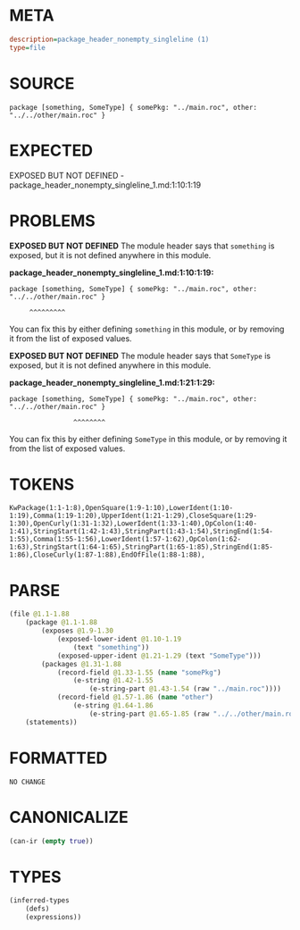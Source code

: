 # META
~~~ini
description=package_header_nonempty_singleline (1)
type=file
~~~
# SOURCE
~~~roc
package [something, SomeType] { somePkg: "../main.roc", other: "../../other/main.roc" }
~~~
# EXPECTED
EXPOSED BUT NOT DEFINED - package_header_nonempty_singleline_1.md:1:10:1:19
# PROBLEMS
**EXPOSED BUT NOT DEFINED**
The module header says that ``something`` is exposed, but it is not defined anywhere in this module.

**package_header_nonempty_singleline_1.md:1:10:1:19:**
```roc
package [something, SomeType] { somePkg: "../main.roc", other: "../../other/main.roc" }
```
         ^^^^^^^^^
You can fix this by either defining ``something`` in this module, or by removing it from the list of exposed values.

**EXPOSED BUT NOT DEFINED**
The module header says that ``SomeType`` is exposed, but it is not defined anywhere in this module.

**package_header_nonempty_singleline_1.md:1:21:1:29:**
```roc
package [something, SomeType] { somePkg: "../main.roc", other: "../../other/main.roc" }
```
                    ^^^^^^^^
You can fix this by either defining ``SomeType`` in this module, or by removing it from the list of exposed values.

# TOKENS
~~~zig
KwPackage(1:1-1:8),OpenSquare(1:9-1:10),LowerIdent(1:10-1:19),Comma(1:19-1:20),UpperIdent(1:21-1:29),CloseSquare(1:29-1:30),OpenCurly(1:31-1:32),LowerIdent(1:33-1:40),OpColon(1:40-1:41),StringStart(1:42-1:43),StringPart(1:43-1:54),StringEnd(1:54-1:55),Comma(1:55-1:56),LowerIdent(1:57-1:62),OpColon(1:62-1:63),StringStart(1:64-1:65),StringPart(1:65-1:85),StringEnd(1:85-1:86),CloseCurly(1:87-1:88),EndOfFile(1:88-1:88),
~~~
# PARSE
~~~clojure
(file @1.1-1.88
	(package @1.1-1.88
		(exposes @1.9-1.30
			(exposed-lower-ident @1.10-1.19
				(text "something"))
			(exposed-upper-ident @1.21-1.29 (text "SomeType")))
		(packages @1.31-1.88
			(record-field @1.33-1.55 (name "somePkg")
				(e-string @1.42-1.55
					(e-string-part @1.43-1.54 (raw "../main.roc"))))
			(record-field @1.57-1.86 (name "other")
				(e-string @1.64-1.86
					(e-string-part @1.65-1.85 (raw "../../other/main.roc"))))))
	(statements))
~~~
# FORMATTED
~~~roc
NO CHANGE
~~~
# CANONICALIZE
~~~clojure
(can-ir (empty true))
~~~
# TYPES
~~~clojure
(inferred-types
	(defs)
	(expressions))
~~~
